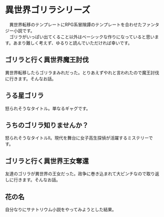 # 異世界ゴリラシリーズ

　異世界転移のテンプレートにRPG系冒険譚のテンプレートを合わせたファンタジー小説です。  
　ゴリラがいっぱい出てくること以外はベーシックな作りになっていると思います。あまり難しく考えず、ゆるりと読んでいただければ幸いです。

## ゴリラと行く異世界魔王討伐

異世界転移したらゴリラまみれだった。とりあえずやれと言われたので魔王討伐に行きます。そんなお話。

## うる星ゴリラ

怒られそうなタイトル。単なるギャグです。

## うちのゴリラ知りませんか？

怒られそうなタイトルⅡ。現代を舞台に女子高生探偵が活躍するミステリーです。

## ゴリラと行く異世界王女奪還

友達のゴリラが異世界の王女だった。政争に巻き込まれて大ピンチなので取り返しに行きます。そんなお話。

## 花の名

自分なりにサナトリウム小説をやってみようとした結果。